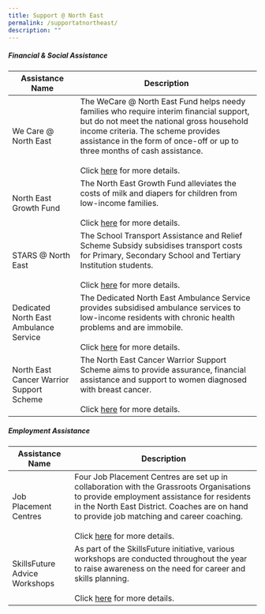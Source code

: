 ```yaml
---
title: Support @ North East
permalink: /supportatnortheast/
description: ""
---
```

##### Financial &amp; Social Assistance

| Assistance Name | Description
| -------- | -------- |
| We Care @ North East | The WeCare @ North East Fund helps needy families who require interim financial support, but do not meet the national gross household income criteria. The scheme provides assistance in the form of once-off or up to three months of cash assistance.<br><br>Click [here](https://northeast.cdc.gov.sg/programmes/financial-and-social-assistance/wecare-at-north-east) for more details.
| North East Growth Fund | The North East Growth Fund alleviates the costs of milk and diapers for children from low-income families.<br><br>Click [here](https://northeast.cdc.gov.sg/programmes/financial-and-social-assistance/north-east-growth-fund) for more details.
| STARS @ North East | The School Transport Assistance and Relief Scheme Subsidy subsidises transport costs for Primary, Secondary School and Tertiary Institution students.<br><br>Click [here](https://northeast.cdc.gov.sg/programmes/financial-and-social-assistance/school-transport-subsidy) for more details.
| Dedicated North East Ambulance Service | The Dedicated North East Ambulance Service provides subsidised ambulance services to low-income residents with chronic health problems and are immobile.<br><br>Click [here](https://northeast.cdc.gov.sg/programmes/financial-and-social-assistance/dedicated-north-east-subsidy) for more details.
| North East Cancer Warrior Support Scheme  |The North East Cancer Warrior Support Scheme aims to provide assurance, financial assistance and support to women diagnosed with breast cancer.<br><br>Click [here](https://northeast.cdc.gov.sg/programmes/financial-and-social-assistance/cwss/) for more details.


##### Employment Assistance

| Assistance Name | Description |
| -------- | -------- |
| Job Placement Centres | Four Job Placement Centres are set up in collaboration with the Grassroots Organisations to provide employment assistance for residents in the North East District. Coaches are on hand to provide job matching and career coaching.<br><br> Click [here](https://northeast.cdc.gov.sg/programmes/employment-and-lifelong-learning/job-placement-centres) for more details. |
| SkillsFuture Advice Workshops | As part of the SkillsFuture initiative, various workshops are conducted throughout the year to raise awareness on the need for career and skills planning.<br><br>Click [here](https://northeast.cdc.gov.sg/programmes/employment-and-lifelong-learning/skillsfuture-advice-workshops) for more details.